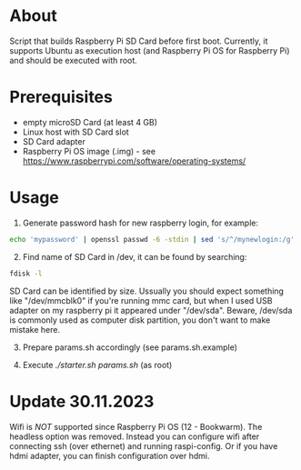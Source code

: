 # About

Script that builds Raspberry Pi SD Card before first boot.
Currently, it supports Ubuntu as execution host (and Raspberry Pi OS for Raspberry Pi) and should be executed with root.

# Prerequisites

- empty microSD Card (at least 4 GB)
- Linux host with SD Card slot 
- SD Card adapter
- Raspberry Pi OS image (.img) - see https://www.raspberrypi.com/software/operating-systems/

# Usage

1. Generate password hash for new raspberry login, for example:

```bash
echo 'mypassword' | openssl passwd -6 -stdin | sed 's/^/mynewlogin:/g'
```

2. Find name of SD Card in /dev, it can be found by searching:

```bash
fdisk -l
```

SD Card can be identified by size.
Ussually you should expect something like "/dev/mmcblk0" if you're running mmc card,
but when I used USB adapter on my raspberry pi it appeared under "/dev/sda".
Beware, /dev/sda is commonly used as computer disk partition, you don't want to make mistake here.

3. Prepare params.sh accordingly (see params.sh.example)

4. Execute *./starter.sh params.sh* (as root)

# Update 30.11.2023

Wifi is *NOT* supported since Raspberry Pi OS (12 - Bookwarm). 
The headless option was removed.
Instead you can configure wifi after connecting ssh (over ethernet) and running raspi-config.
Or if you have hdmi adapter, you can finish configuration over hdmi.

